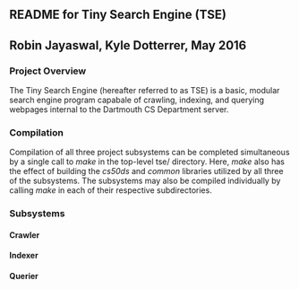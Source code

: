 ## **README for Tiny Search Engine (TSE)**
## Robin Jayaswal, Kyle Dotterrer, May 2016

### **Project Overview**
The Tiny Search Engine (hereafter referred to as TSE) is a basic, modular 
search engine program capabale of crawling, indexing, and querying webpages 
internal to the Dartmouth CS Department server. 

### **Compilation**
Compilation of all three project subsystems can be completed simultaneous by
a single call to _make_ in the top-level tse/ directory. Here, _make_ also has
the effect of building the _cs50ds_ and _common_ libraries utilized by all three
of the subsystems. The subsystems may also be compiled individually by calling
_make_ in each of their respective subdirectories. 

### **Subsystems**

#### Crawler

#### Indexer

#### Querier


